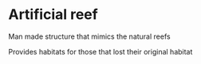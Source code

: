 # Artificial reef

Man made structure that mimics the natural reefs

Provides habitats for those that lost their original habitat


